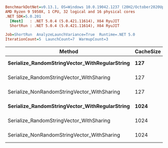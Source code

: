 ``` ini

BenchmarkDotNet=v0.13.1, OS=Windows 10.0.19042.1237 (20H2/October2020Update)
AMD Ryzen 9 5950X, 1 CPU, 32 logical and 16 physical cores
.NET SDK=5.0.201
  [Host]   : .NET 5.0.4 (5.0.421.11614), X64 RyuJIT
  ShortRun : .NET 5.0.4 (5.0.421.11614), X64 RyuJIT

Job=ShortRun  AnalyzeLaunchVariance=True  Runtime=.NET 5.0  
IterationCount=5  LaunchCount=7  WarmupCount=3  

```
|                                         Method | CacheSize | VectorLength |     Mean |    Error |   StdDev |      P25 |      P95 | Allocated |
|----------------------------------------------- |---------- |------------- |---------:|---------:|---------:|---------:|---------:|----------:|
| **Serialize_RandomStringVector_WithRegularString** |       **127** |         **1000** | **16.13 μs** | **0.056 μs** | **0.086 μs** | **16.04 μs** | **16.24 μs** |         **-** |
|       Serialize_RandomStringVector_WithSharing |       127 |         1000 | 48.29 μs | 0.115 μs | 0.182 μs | 48.18 μs | 48.57 μs |         - |
|    Serialize_NonRandomStringVector_WithSharing |       127 |         1000 | 47.22 μs | 0.135 μs | 0.214 μs | 47.11 μs | 47.58 μs |         - |
| **Serialize_RandomStringVector_WithRegularString** |      **1024** |         **1000** | **15.95 μs** | **0.071 μs** | **0.112 μs** | **15.89 μs** | **16.10 μs** |         **-** |
|       Serialize_RandomStringVector_WithSharing |      1024 |         1000 | 47.48 μs | 0.195 μs | 0.310 μs | 47.30 μs | 47.95 μs |         - |
|    Serialize_NonRandomStringVector_WithSharing |      1024 |         1000 | 45.57 μs | 0.265 μs | 0.412 μs | 45.24 μs | 46.40 μs |         - |
